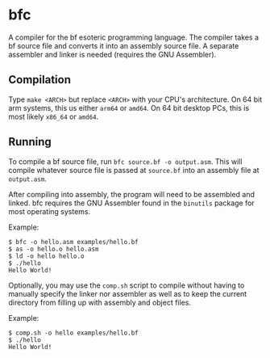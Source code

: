 # bfc

A compiler for the bf esoteric programming language. The compiler takes a bf source file and converts it into an assembly source file. A separate assembler and linker is needed (requires the GNU Assembler).

## Compilation

Type `make <ARCH>` but replace `<ARCH>` with your CPU's architecture. On 64 bit arm systems, this us either `arm64` or `amd64`. On 64 bit desktop PCs, this is most likely `x86_64` or `amd64`.

## Running

To compile a bf source file, run `bfc source.bf -o output.asm`. This will compile whatever source file is passed at `source.bf` into an assembly file at `output.asm`.

After compiling into assembly, the program will need to be assembled and linked. bfc requires the GNU Assembler found in the `binutils` package for most operating systems.

Example:

```
$ bfc -o hello.asm examples/hello.bf
$ as -o hello.o hello.asm
$ ld -o hello hello.o
$ ./hello
Hello World!
```

Optionally, you may use the `comp.sh` script to compile without having to manually specify the linker nor assembler as well as to keep the current directory from filling up with assembly and object files.

Example:

```
$ comp.sh -o hello examples/hello.bf
$ ./hello
Hello World!
```
